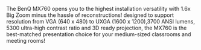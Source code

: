 The BenQ MX760 opens you to the highest installation versatility with 1.6x Big Zoom minus the hassle of reconstructions! designed to support resolution from VGA (640 x 480) to UXGA (1600 x 1200),3700 ANSI lumens, 5300 ultra-high contrast ratio and 3D ready projection, the MX760 is the best-matched presentation choice for your medium-sized classrooms and meeting rooms!
